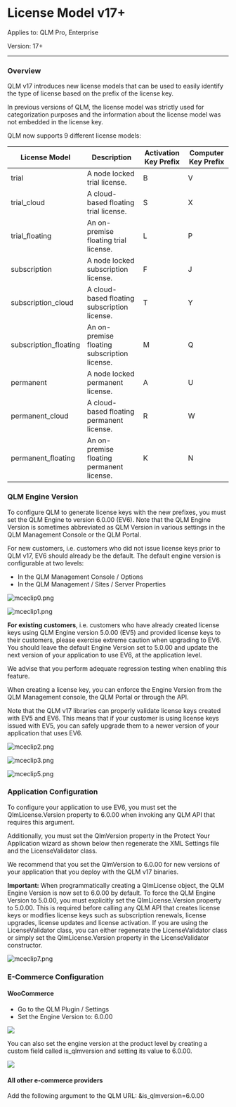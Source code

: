 # License Model v17+

Applies to: QLM Pro, Enterprise

Version: 17+

***

### Overview

QLM v17 introduces new license models that can be used to easily identify the type of license based on the prefix of the license key.

In previous versions of QLM, the license model was strictly used for categorization purposes and the information about the license model was not embedded in the license key.

QLM now supports 9 different license models:

| **License Model**      | **Description**                              | **Activation Key Prefix** | **Computer Key Prefix** |
| ---------------------- | -------------------------------------------- | ------------------------- | ----------------------- |
| trial                  | A node locked trial license.                 | B                         | V                       |
| trial\_cloud           | A cloud-based floating trial license.        | S                         | X                       |
| trial\_floating        | An on-premise floating trial license.        | L                         | P                       |
| subscription           | A node locked subscription license.          | F                         | J                       |
| subscription\_cloud    | A cloud-based floating subscription license. | T                         | Y                       |
| subscription\_floating | An on-premise floating subscription license. | M                         | Q                       |
| permanent              | A node locked permanent license.             | A                         | U                       |
| permanent\_cloud       | A cloud-based floating permanent license.    | R                         | W                       |
| permanent\_floating    | An on-premise floating permanent license.    | K                         | N                       |

&#x20;

### QLM Engine Version

To configure QLM to generate license keys with the new prefixes, you must set the QLM Engine to version 6.0.00 (EV6). Note that the QLM Engine Version is sometimes abbreviated as QLM Version in various settings in the QLM Management Console or the QLM Portal.

For new customers, i.e. customers who did not issue license keys prior to QLM v17, EV6 should already be the default. The default engine version is configurable at two levels:

* In the QLM Management Console / Options
* In the QLM Management / Sites / Server Properties

&#x20;

![mceclip0.png](https://support.soraco.co/hc/article_attachments/13471009368852)

![mceclip1.png](https://support.soraco.co/hc/article_attachments/13471054448660)

&#x20;

**For existing customers**, i.e. customers who have already created license keys using QLM Engine version 5.0.00 (EV5) and provided license keys to their customers, please exercise extreme caution when upgrading to EV6. You should leave the default Engine Version set to 5.0.00 and update the next version of your application to use EV6, at the application level.

We advise that you perform adequate regression testing when enabling this feature.

When creating a license key, you can enforce the Engine Version from the QLM Management console, the QLM Portal or through the API.

Note that the QLM v17 libraries can properly validate license keys created with EV5 and EV6. This means that if your customer is using license keys issued with EV5, you can safely upgrade them to a newer version of your application that uses EV6.

&#x20;

![mceclip2.png](https://support.soraco.co/hc/article_attachments/13471410015124)

![mceclip3.png](https://support.soraco.co/hc/article_attachments/13471512845204)

![mceclip5.png](https://support.soraco.co/hc/article_attachments/13472017558676)

&#x20;

### Application Configuration

To configure your application to use EV6, you must set the QlmLicense.Version property to 6.0.00 when invoking any QLM API that requires this argument.

Additionally, you must set the QlmVersion property in the Protect Your Application wizard as shown below then regenerate the XML Settings file and the LicenseValidator class.

We recommend that you set the QlmVersion to 6.0.00 for new versions of your application that you deploy with the QLM v17 binaries.

**Important:** When programmatically creating a QlmLicense object, the QLM Engine Version is now set to 6.0.00 by default. To force the QLM Engine Version to 5.0.00, you must explicitly set the QlmLicense.Version property to 5.0.00. This is required before calling any QLM API that creates license keys or modifies license keys such as subscription renewals, license upgrades, license updates and license activation. If you are using the LicenseValidator class, you can either regenerate the LicenseValidator class or simply set the QlmLicense.Version property in the LicenseValidator constructor.

&#x20;

![mceclip7.png](https://support.soraco.co/hc/article_attachments/13474243565716)

### E-Commerce Configuration

#### WooCommerce

* Go to the QLM Plugin / Settings
* Set the Engine Version to: 6.0.00

![](https://support.soraco.co/hc/article_attachments/13922181243028)

You can also set the engine version at the product level by creating a custom field called is\_qlmversion and setting its value to 6.0.00.

![](https://support.soraco.co/hc/article_attachments/13922128594708)

#### All other e-commerce providers

Add the following argument to the QLM URL: \&is\_qlmversion=6.0.00
